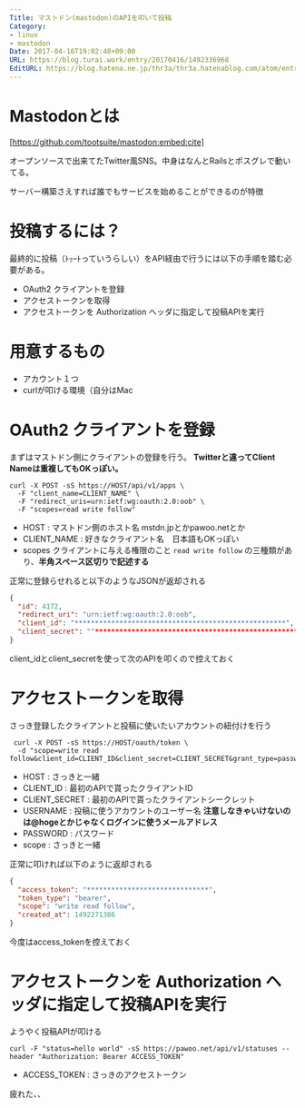 ```yaml
---
Title: マストドン(mastodon)のAPIを叩いて投稿
Category:
- linux
- mastodon
Date: 2017-04-16T19:02:48+09:00
URL: https://blog.turai.work/entry/20170416/1492336968
EditURL: https://blog.hatena.ne.jp/thr3a/thr3a.hatenablog.com/atom/entry/10328749687237389789
---
```


# Mastodonとは

[https://github.com/tootsuite/mastodon:embed:cite]

オープンソースで出来てたTwitter風SNS。中身はなんとRailsとポスグレで動いてる。

サーバー構築さえすれば誰でもサービスを始めることができるのが特徴

# 投稿するには？

最終的に投稿（ﾄｯｰﾄっていうらしい）をAPI経由で行うには以下の手順を踏む必要がある。

- OAuth2 クライアントを登録
- アクセストークンを取得
- アクセストークンを Authorization ヘッダに指定して投稿APIを実行

# 用意するもの

- アカウント１つ
- curlが叩ける環境（自分はMac

# OAuth2 クライアントを登録

まずはマストドン側にクライアントの登録を行う。 **Twitterと違ってClient Nameは重複してもOKっぽい。**

```
curl -X POST -sS https://HOST/api/v1/apps \
  -F "client_name=CLIENT_NAME" \
  -F "redirect_uris=urn:ietf:wg:oauth:2.0:oob" \
  -F "scopes=read write follow"
```

- HOST : マストドン側のホスト名 mstdn.jpとかpawoo.netとか
- CLIENT_NAME : 好きなクライアント名　日本語もOKっぽい
- scopes クライアントに与える権限のこと `read write follow` の三種類があり、**半角スペース区切りで記述する**

正常に登録らせれると以下のようなJSONが返却される

```json
{
  "id": 4172,
  "redirect_uri": "urn:ietf:wg:oauth:2.0:oob",
  "client_id": "****************************************************",
  "client_secret": ""****************************************************","
}
```

client_idとclient_secretを使って次のAPIを叩くので控えておく

# アクセストークンを取得

さっき登録したクライアントと投稿に使いたいアカウントの紐付けを行う

```
 curl -X POST -sS https://HOST/oauth/token \
  -d "scope=write read follow&client_id=CLIENT_ID&client_secret=CLIENT_SECRET&grant_type=password&username=USERNAME&password=PASSWORD"
```

- HOST : さっきと一緒
- CLIENT_ID : 最初のAPIで貰ったクライアントID
- CLIENT_SECRET : 最初のAPIで貰ったクライアントシークレット
- USERNAME : 投稿に使うアカウントのユーザー名 **注意しなきゃいけないのは@hogeとかじゃなくログインに使うメールアドレス**
- PASSWORD  : パスワード
- scope : さっきと一緒

正常に叩ければ以下のように返却される

```json
{
  "access_token": "******************************",
  "token_type": "bearer",
  "scope": "write read follow",
  "created_at": 1492271386
}
```

今度はaccess_tokenを控えておく

# アクセストークンを Authorization ヘッダに指定して投稿APIを実行

ようやく投稿APIが叩ける

```
curl -F "status=hello world" -sS https://pawoo.net/api/v1/statuses --header "Authorization: Bearer ACCESS_TOKEN"
```

- ACCESS_TOKEN : さっきのアクセストークン

疲れた、、
